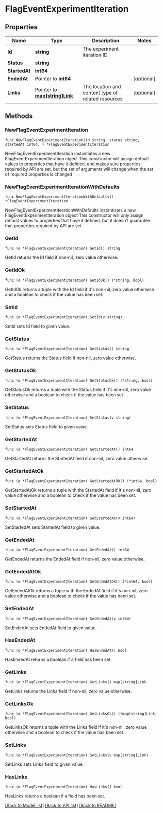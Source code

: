 # FlagEventExperimentIteration

## Properties

Name | Type | Description | Notes
------------ | ------------- | ------------- | -------------
**Id** | **string** | The experiment iteration ID | 
**Status** | **string** |  | 
**StartedAt** | **int64** |  | 
**EndedAt** | Pointer to **int64** |  | [optional] 
**Links** | Pointer to [**map[string]Link**](Link.md) | The location and content type of related resources | [optional] 

## Methods

### NewFlagEventExperimentIteration

`func NewFlagEventExperimentIteration(id string, status string, startedAt int64, ) *FlagEventExperimentIteration`

NewFlagEventExperimentIteration instantiates a new FlagEventExperimentIteration object
This constructor will assign default values to properties that have it defined,
and makes sure properties required by API are set, but the set of arguments
will change when the set of required properties is changed

### NewFlagEventExperimentIterationWithDefaults

`func NewFlagEventExperimentIterationWithDefaults() *FlagEventExperimentIteration`

NewFlagEventExperimentIterationWithDefaults instantiates a new FlagEventExperimentIteration object
This constructor will only assign default values to properties that have it defined,
but it doesn't guarantee that properties required by API are set

### GetId

`func (o *FlagEventExperimentIteration) GetId() string`

GetId returns the Id field if non-nil, zero value otherwise.

### GetIdOk

`func (o *FlagEventExperimentIteration) GetIdOk() (*string, bool)`

GetIdOk returns a tuple with the Id field if it's non-nil, zero value otherwise
and a boolean to check if the value has been set.

### SetId

`func (o *FlagEventExperimentIteration) SetId(v string)`

SetId sets Id field to given value.


### GetStatus

`func (o *FlagEventExperimentIteration) GetStatus() string`

GetStatus returns the Status field if non-nil, zero value otherwise.

### GetStatusOk

`func (o *FlagEventExperimentIteration) GetStatusOk() (*string, bool)`

GetStatusOk returns a tuple with the Status field if it's non-nil, zero value otherwise
and a boolean to check if the value has been set.

### SetStatus

`func (o *FlagEventExperimentIteration) SetStatus(v string)`

SetStatus sets Status field to given value.


### GetStartedAt

`func (o *FlagEventExperimentIteration) GetStartedAt() int64`

GetStartedAt returns the StartedAt field if non-nil, zero value otherwise.

### GetStartedAtOk

`func (o *FlagEventExperimentIteration) GetStartedAtOk() (*int64, bool)`

GetStartedAtOk returns a tuple with the StartedAt field if it's non-nil, zero value otherwise
and a boolean to check if the value has been set.

### SetStartedAt

`func (o *FlagEventExperimentIteration) SetStartedAt(v int64)`

SetStartedAt sets StartedAt field to given value.


### GetEndedAt

`func (o *FlagEventExperimentIteration) GetEndedAt() int64`

GetEndedAt returns the EndedAt field if non-nil, zero value otherwise.

### GetEndedAtOk

`func (o *FlagEventExperimentIteration) GetEndedAtOk() (*int64, bool)`

GetEndedAtOk returns a tuple with the EndedAt field if it's non-nil, zero value otherwise
and a boolean to check if the value has been set.

### SetEndedAt

`func (o *FlagEventExperimentIteration) SetEndedAt(v int64)`

SetEndedAt sets EndedAt field to given value.

### HasEndedAt

`func (o *FlagEventExperimentIteration) HasEndedAt() bool`

HasEndedAt returns a boolean if a field has been set.

### GetLinks

`func (o *FlagEventExperimentIteration) GetLinks() map[string]Link`

GetLinks returns the Links field if non-nil, zero value otherwise.

### GetLinksOk

`func (o *FlagEventExperimentIteration) GetLinksOk() (*map[string]Link, bool)`

GetLinksOk returns a tuple with the Links field if it's non-nil, zero value otherwise
and a boolean to check if the value has been set.

### SetLinks

`func (o *FlagEventExperimentIteration) SetLinks(v map[string]Link)`

SetLinks sets Links field to given value.

### HasLinks

`func (o *FlagEventExperimentIteration) HasLinks() bool`

HasLinks returns a boolean if a field has been set.


[[Back to Model list]](../README.md#documentation-for-models) [[Back to API list]](../README.md#documentation-for-api-endpoints) [[Back to README]](../README.md)


